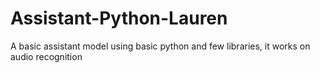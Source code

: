 # Assistant-Python-Lauren
A basic assistant model using basic python and few libraries, it works on audio recognition 
